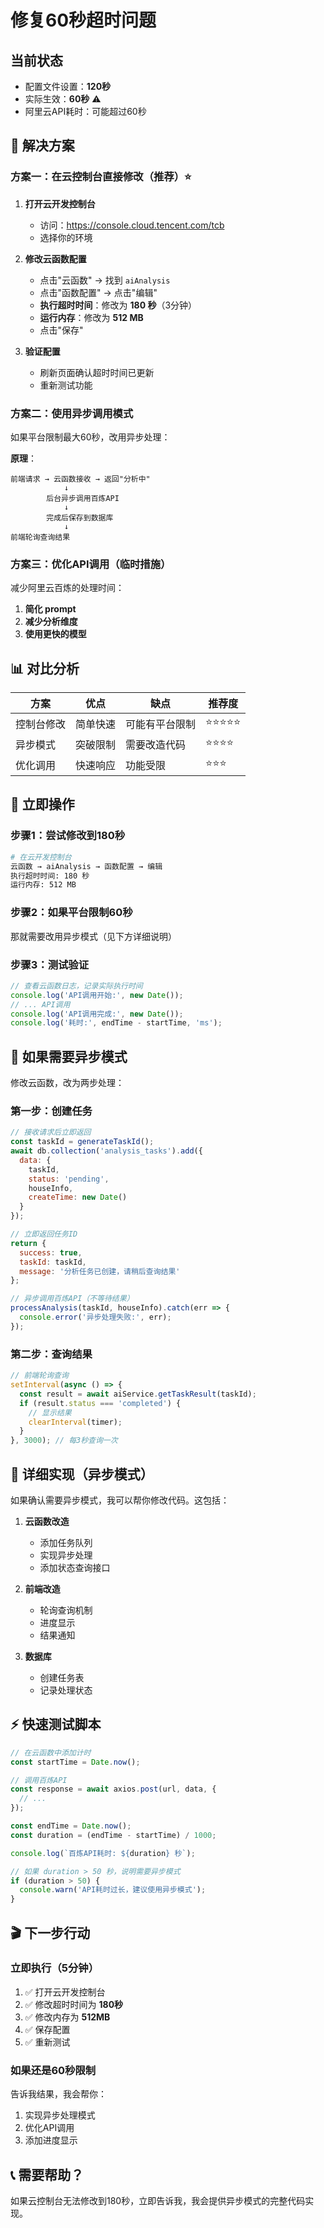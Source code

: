 # 修复60秒超时问题

## 当前状态

- 配置文件设置：**120秒**
- 实际生效：**60秒** ⚠️
- 阿里云API耗时：可能超过60秒

## 🚀 解决方案

### 方案一：在云控制台直接修改（推荐）⭐

1. **打开云开发控制台**
   - 访问：https://console.cloud.tencent.com/tcb
   - 选择你的环境

2. **修改云函数配置**
   - 点击"云函数" → 找到 `aiAnalysis`
   - 点击"函数配置" → 点击"编辑"
   - **执行超时时间**：修改为 **180 秒**（3分钟）
   - **运行内存**：修改为 **512 MB**
   - 点击"保存"

3. **验证配置**
   - 刷新页面确认超时时间已更新
   - 重新测试功能

### 方案二：使用异步调用模式

如果平台限制最大60秒，改用异步处理：

**原理**：
```
前端请求 → 云函数接收 → 返回"分析中"
            ↓
        后台异步调用百炼API
            ↓
        完成后保存到数据库
            ↓
前端轮询查询结果
```

### 方案三：优化API调用（临时措施）

减少阿里云百炼的处理时间：

1. **简化 prompt**
2. **减少分析维度**
3. **使用更快的模型**

## 📊 对比分析

| 方案 | 优点 | 缺点 | 推荐度 |
|------|------|------|--------|
| 控制台修改 | 简单快速 | 可能有平台限制 | ⭐⭐⭐⭐⭐ |
| 异步模式 | 突破限制 | 需要改造代码 | ⭐⭐⭐⭐ |
| 优化调用 | 快速响应 | 功能受限 | ⭐⭐⭐ |

## 🎯 立即操作

### 步骤1：尝试修改到180秒

```bash
# 在云开发控制台
云函数 → aiAnalysis → 函数配置 → 编辑
执行超时时间: 180 秒
运行内存: 512 MB
```

### 步骤2：如果平台限制60秒

那就需要改用异步模式（见下方详细说明）

### 步骤3：测试验证

```javascript
// 查看云函数日志，记录实际执行时间
console.log('API调用开始:', new Date());
// ... API调用
console.log('API调用完成:', new Date());
console.log('耗时:', endTime - startTime, 'ms');
```

## 🔧 如果需要异步模式

修改云函数，改为两步处理：

### 第一步：创建任务

```javascript
// 接收请求后立即返回
const taskId = generateTaskId();
await db.collection('analysis_tasks').add({
  data: {
    taskId,
    status: 'pending',
    houseInfo,
    createTime: new Date()
  }
});

// 立即返回任务ID
return {
  success: true,
  taskId: taskId,
  message: '分析任务已创建，请稍后查询结果'
};

// 异步调用百炼API（不等待结果）
processAnalysis(taskId, houseInfo).catch(err => {
  console.error('异步处理失败:', err);
});
```

### 第二步：查询结果

```javascript
// 前端轮询查询
setInterval(async () => {
  const result = await aiService.getTaskResult(taskId);
  if (result.status === 'completed') {
    // 显示结果
    clearInterval(timer);
  }
}, 3000); // 每3秒查询一次
```

## 📝 详细实现（异步模式）

如果确认需要异步模式，我可以帮你修改代码。这包括：

1. **云函数改造**
   - 添加任务队列
   - 实现异步处理
   - 添加状态查询接口

2. **前端改造**
   - 轮询查询机制
   - 进度显示
   - 结果通知

3. **数据库**
   - 创建任务表
   - 记录处理状态

## ⚡ 快速测试脚本

```javascript
// 在云函数中添加计时
const startTime = Date.now();

// 调用百炼API
const response = await axios.post(url, data, {
  // ...
});

const endTime = Date.now();
const duration = (endTime - startTime) / 1000;

console.log(`百炼API耗时: ${duration} 秒`);

// 如果 duration > 50 秒，说明需要异步模式
if (duration > 50) {
  console.warn('API耗时过长，建议使用异步模式');
}
```

## 🎬 下一步行动

### 立即执行（5分钟）

1. ✅ 打开云开发控制台
2. ✅ 修改超时时间为 **180秒**
3. ✅ 修改内存为 **512MB**
4. ✅ 保存配置
5. ✅ 重新测试

### 如果还是60秒限制

告诉我结果，我会帮你：
1. 实现异步处理模式
2. 优化API调用
3. 添加进度显示

## 📞 需要帮助？

如果云控制台无法修改到180秒，立即告诉我，我会提供异步模式的完整代码实现。

